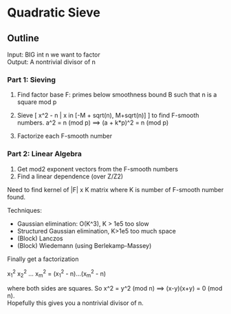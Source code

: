 # Quadratic Sieve

## Outline
Input: BIG int n we want to factor   
Output: A nontrivial divisor of n

### Part 1: Sieving
1. Find factor base F: 
	primes below smoothness bound B such that n is a square mod p 

2. Sieve [ x^2 - n | x in [-M + sqrt(n), M+sqrt(n)] ] to find F-smooth numbers.
	a^2 = n (mod p)  ==> (a + k*p)^2 = n (mod p)

3. Factorize each F-smooth number 

### Part 2: Linear Algebra

1. Get mod2 exponent vectors from the F-smooth numbers 
2. Find a linear dependence (over Z/Z2)

Need to find kernel of |F| x K matrix 
where K is number of F-smooth number found.

Techniques:
- Gaussian elimination: O(K^3), K > 1e5 too slow 
- Structured Gaussian elimination, K>1e5 too much space 
- (Block) Lanczos
- (Block) Wiedemann (using Berlekamp-Massey)

Finally get a factorization 

x<sub>1</sub><sup>2</sup> x<sub>2</sub><sup>2</sup> ... x<sub>m</sub><sup>2</sup> = (x<sub>1</sub><sup>2</sup> - n)...(x<sub>m</sub><sup>2</sup> - n) 

where both sides are squares. So x^2 = y^2 (mod n) ==> (x-y)(x+y) = 0 (mod n).  
Hopefully this gives you a nontrivial divisor of n.
